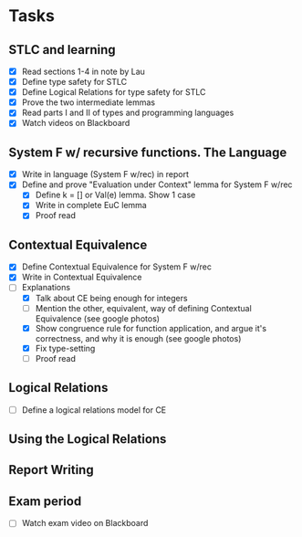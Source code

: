 # Tasks

## STLC and learning
- [x] Read sections 1-4 in note by Lau
- [x] Define type safety for STLC
- [x] Define Logical Relations for type safety for STLC
- [x] Prove the two intermediate lemmas
- [x] Read parts I and II of types and programming languages
- [x] Watch videos on Blackboard

## System F w/ recursive functions. The Language
- [x] Write in language (System F w/rec) in report
- [x] Define and prove "Evaluation under Context" lemma for System F w/rec
  - [x] Define k = [] or Val(e) lemma. Show 1 case
  - [x] Write in complete EuC lemma
  - [x] Proof read

## Contextual Equivalence
- [x] Define Contextual Equivalence for System F w/rec
- [x] Write in Contextual Equivalence
- [ ] Explanations
  - [x] Talk about CE being enough for integers
  - [ ] Mention the other, equivalent, way of defining Contextual Equivalence (see google photos)
  - [x] Show congruence rule for function application, and argue it's correctness, and why it is enough (see google photos)
  - [x] Fix type-setting
  - [ ] Proof read

## Logical Relations
- [ ] Define a logical relations model for CE

## Using the Logical Relations


## Report Writing


## Exam period
- [ ] Watch exam video on Blackboard